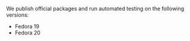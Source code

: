 We publish official packages and run automated testing on the following versions:

* Fedora 19
* Fedora 20

<!-- When updating these, also edit guides/puppetlabs_package_repositories.markdown and add/delete the repo packages as needed. -->
